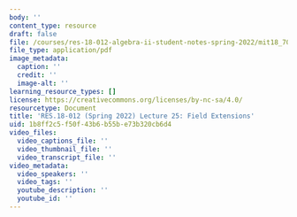 ```yaml
---
body: ''
content_type: resource
draft: false
file: /courses/res-18-012-algebra-ii-student-notes-spring-2022/mit18_702s22_lect25.pdf
file_type: application/pdf
image_metadata:
  caption: ''
  credit: ''
  image-alt: ''
learning_resource_types: []
license: https://creativecommons.org/licenses/by-nc-sa/4.0/
resourcetype: Document
title: 'RES.18-012 (Spring 2022) Lecture 25: Field Extensions'
uid: 1b8ff2c5-f50f-43b6-b55b-e73b320cb6d4
video_files:
  video_captions_file: ''
  video_thumbnail_file: ''
  video_transcript_file: ''
video_metadata:
  video_speakers: ''
  video_tags: ''
  youtube_description: ''
  youtube_id: ''
---
```

